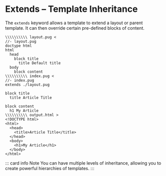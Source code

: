 # Extends &ndash; Template Inheritance

The `extends` keyword allows a template to extend a layout or parent template. It can then override certain pre-defined blocks of content.

```pug-preview-advanced readonly fs
\\\\\\\\\\ layout.pug <
//- layout.pug
doctype html
html
  head
    block title
      title Default title
  body
    block content
\\\\\\\\\\ index.pug <
//- index.pug
extends ./layout.pug

block title
  title Article Title

block content
  h1 My Article
\\\\\\\\\\ output.html >
<!DOCTYPE html>
<html>
  <head>
    <title>Article Title</title>
  </head>
  <body>
    <h1>My Article</h1>
  </body>
</html>
```

::: card info Note
You can have multiple levels of inheritance, allowing you to create powerful hierarchies of templates.
:::
